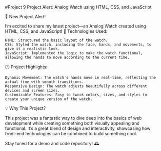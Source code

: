 #Project 9
Project Alert: Analog Watch using HTML, CSS, and JavaScript

🚨 New Project Alert!

I’m excited to share my latest project—an Analog Watch created using HTML, CSS, and JavaScript!
🔧 Technologies Used:

    HTML: Structured the basic layout of the watch.
    CSS: Styled the watch, including the face, hands, and movements, to give it a realistic look.
    JavaScript: Implemented the logic to make the watch functional, allowing the hands to move according to the current time.

🕒 Project Highlights:

    Dynamic Movement: The watch's hands move in real-time, reflecting the actual time with smooth transitions.
    Responsive Design: The watch adjusts beautifully across different devices and screen sizes.
    Customizable Features: Easy to tweak colors, sizes, and styles to create your unique version of the watch.

💡 Why This Project?

This project was a fantastic way to dive deep into the basics of web development while creating something both visually appealing and functional. It’s a great blend of design and interactivity, showcasing how front-end technologies can be combined to build something cool.

Stay tuned for a demo and code repository! 🕰️
